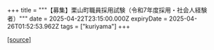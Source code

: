 +++
title = """【募集】栗山町職員採用試験（令和7年度採用・社会人経験者）"""
date = 2025-04-22T23:15:00.000Z
expiryDate = 2025-04-26T01:52:53.962Z
tags = ["kuriyama"]
+++


[[source]](https://www.town.kuriyama.hokkaido.jp/site/saiyou/29176.html)
